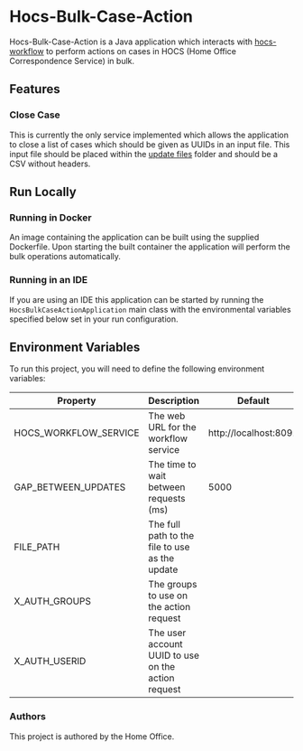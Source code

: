 # Hocs-Bulk-Case-Action

Hocs-Bulk-Case-Action is a Java application which interacts with [hocs-workflow](https://github.com/UKHomeOffice/hocs-workflow)
to perform actions on cases in HOCS (Home Office Correspondence Service) in bulk.

## Features
### Close Case
This is currently the only service implemented which allows the application
to close a list of cases which should be given as UUIDs in an input file. This input 
file should be placed within the [update files](/files) folder and should be a CSV without headers.

## Run Locally
### Running in Docker
An image containing the application can be built using the supplied Dockerfile. Upon starting
the built container the application will perform the bulk operations automatically.

### Running in an IDE
If you are using an IDE this application can be started by running the ```HocsBulkCaseActionApplication```
main class with the environmental variables specified below set in your run configuration.

## Environment Variables

To run this project, you will need to define the following environment variables:

| Property | Description | Default | Mandatory |
| -------- | -------- |-------- |-------- |
| HOCS_WORKFLOW_SERVICE | The web URL for the workflow service | http://localhost:8091 | Yes |
| GAP_BETWEEN_UPDATES | The time to wait between requests (ms) | 5000 | No |
| FILE_PATH | The full path to the file to use as the update | | Yes
| X_AUTH_GROUPS | The groups to use on the action request | | Yes
| X_AUTH_USERID | The user account UUID to use on the action request | | Yes

### Authors

This project is authored by the Home Office.
